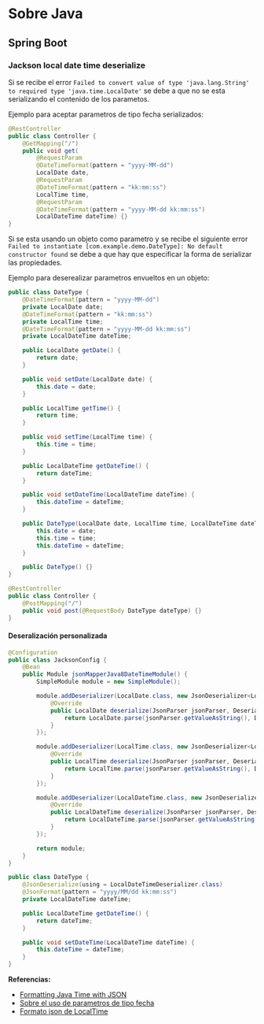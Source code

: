 # Sobre Java

## Spring Boot

### Jackson local date time deserialize

Si se recibe el error `Failed to convert value of type 'java.lang.String' to required type 'java.time.LocalDate'` se debe a que no se esta serializando el contenido de los parametos.

Ejemplo para aceptar parametros de tipo fecha serializados:

```java
@RestController
public class Controller {
    @GetMapping("/")
    public void get(
        @RequestParam
        @DateTimeFormat(pattern = "yyyy-MM-dd")
        LocalDate date,
        @RequestParam
        @DateTimeFormat(pattern = "kk:mm:ss")
        LocalTime time,
        @RequestParam
        @DateTimeFormat(pattern = "yyyy-MM-dd kk:mm:ss")
        LocalDateTime dateTime) {}
}
```

Si se esta usando un objeto como parametro y se recibe el siguiente error `Failed to instantiate [com.example.demo.DateType]: No default constructor found` se debe a que hay que especificar la forma de serializar las propiedades.

Ejemplo para deserealizar parametros envueltos en un objeto:

```java
public class DateType {
    @DateTimeFormat(pattern = "yyyy-MM-dd")
    private LocalDate date;
    @DateTimeFormat(pattern = "kk:mm:ss")
    private LocalTime time;
    @DateTimeFormat(pattern = "yyyy-MM-dd kk:mm:ss")
    private LocalDateTime dateTime;

    public LocalDate getDate() {
        return date;
    }

    public void setDate(LocalDate date) {
        this.date = date;
    }

    public LocalTime getTime() {
        return time;
    }

    public void setTime(LocalTime time) {
        this.time = time;
    }

    public LocalDateTime getDateTime() {
        return dateTime;
    }

    public void setDateTime(LocalDateTime dateTime) {
        this.dateTime = dateTime;
    }

    public DateType(LocalDate date, LocalTime time, LocalDateTime dateTime) {
        this.date = date;
        this.time = time;
        this.dateTime = dateTime;
    }

    public DateType() {}
}

@RestController
public class Controller {
    @PostMapping("/")
    public void post(@RequestBody DateType dateType) {}
}
```

#### Deseralización personalizada

```java
@Configuration
public class JacksonConfig {
    @Bean
    public Module jsonMapperJava8DateTimeModule() {
        SimpleModule module = new SimpleModule();

        module.addDeserializer(LocalDate.class, new JsonDeserializer<LocalDate>() {
            @Override
            public LocalDate deserialize(JsonParser jsonParser, DeserializationContext deserializationContext) throws IOException {
                return LocalDate.parse(jsonParser.getValueAsString(), DateTimeFormatter.ofPattern("yyyy-MM-dd"));
            }
        });

        module.addDeserializer(LocalTime.class, new JsonDeserializer<LocalTime>() {
            @Override
            public LocalTime deserialize(JsonParser jsonParser, DeserializationContext deserializationContext) throws IOException {
                return LocalTime.parse(jsonParser.getValueAsString(), DateTimeFormatter.ofPattern("kk:mm:ss"));
            }
        });

        module.addDeserializer(LocalDateTime.class, new JsonDeserializer<LocalDateTime>() {
            @Override
            public LocalDateTime deserialize(JsonParser jsonParser, DeserializationContext deserializationContext) throws IOException {
                return LocalDateTime.parse(jsonParser.getValueAsString(), DateTimeFormatter.ofPattern("yyyy-MM-dd kk:mm:ss"));
            }
        });

        return module;
    }
}

public class DateType {
    @JsonDeserialize(using = LocalDateTimeDeserializer.class)
    @JsonFormat(pattern = "yyyy/MM/dd kk:mm:ss")
    private LocalDateTime dateTime;

    public LocalDateTime getDateTime() {
        return dateTime;
    }

    public void setDateTime(LocalDateTime dateTime) {
        this.dateTime = dateTime;
    }
}
```

**Referencias:**

- [Formatting Java Time with JSON](https://touk.pl/blog/2016/02/12/formatting-java-time-with-spring-boot-using-json/)
- [Sobre el uso de parametros de tipo fecha](https://www.baeldung.com/spring-date-parameters)
- [Formato json de LocalTime](https://touk.pl/blog/2016/02/12/formatting-java-time-with-spring-boot-using-json/)

